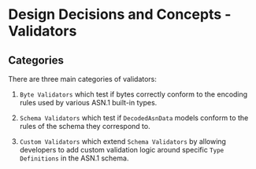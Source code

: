 # Design Decisions and Concepts - Validators

## Categories

There are three main categories of validators:

1. `Byte Validators` which test if bytes correctly conform to the encoding
   rules used by various ASN.1 built-in types.

2. `Schema Validators` which test if `DecodedAsnData` models conform to the
   rules of the schema they correspond to.

3. `Custom Validators` which extend `Schema Validators` by allowing developers
   to add custom validation logic around specific `Type Definitions` in the
   ASN.1 schema.
